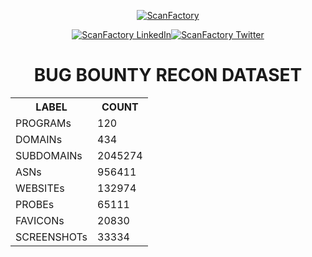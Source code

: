 <div align='center'><p><a href='https://in.scanfactory.io'><img src='scanfactory.png' alt='ScanFactory'></a><div id='badges'><a href='https://www.linkedin.com/company/scanfactory-io'><img src='https://img.shields.io/badge/LinkedIn-black?style=for-the-badge&logo=linkedin&logoColor=white' alt='ScanFactory LinkedIn'/></a><a href='https://twitter.com/scanfactory_io'><img src='https://img.shields.io/badge/Twitter-black?style=for-the-badge&logo=twitter&logoColor=white' alt='ScanFactory Twitter'/></a></div><h1>BUG BOUNTY RECON DATASET</h1><table>
<tr><th>LABEL</th><th>COUNT</th></tr>
<tr><td>PROGRAMs</th><td>120</th></tr>
<tr><td>DOMAINs</th><td>434</th></tr>
<tr><td>SUBDOMAINs</th><td>2045274</th></tr>
<tr><td>ASNs</th><td>956411</th></tr>
<tr><td>WEBSITEs</th><td>132974</th></tr>
<tr><td>PROBEs</th><td>65111</th></tr>
<tr><td>FAVICONs</th><td>20830</th></tr>
<tr><td>SCREENSHOTs</th><td>33334</th></tr>
</table></p></div>
